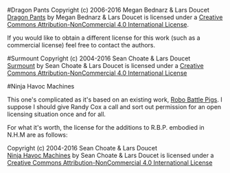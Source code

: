 #Dragon Pants
Copyright (c) 2006-2016 Megan Bednarz & Lars Doucet  
[Dragon Pants](https://github.com/larsiusprime/boardgames/tree/master/dragon_pants/) by Megan Bednarz & Lars Doucet is licensed under a [Creative Commons Attribution-NonCommercial 4.0 International License](http://creativecommons.org/licenses/by-nc/4.0/).

If you would like to obtain a different license for this work (such as a commercial license) feel free to contact the authors.

#Surmount
Copyright (c) 2004-2016 Sean Choate & Lars Doucet  
[Surmount](https://github.com/larsiusprime/boardgames/tree/master/surmount/) by Sean Choate & Lars Doucet is licensed under a [Creative Commons Attribution-NonCommercial 4.0 International License](http://creativecommons.org/licenses/by-nc/4.0/)

#Ninja Havoc Machines

This one's complicated as it's based on an existing work, [Robo Battle Pigs](http://cox-tv.com/games/mygames/robobattlepigs.html). I suppose I should give Randy Cox a call and sort out permission for an open licensing situation once and for all.

For what it's worth, the license for the additions to R.B.P. embodied in N.H.M are as follows:

Copyright (c) 2004-2016 Sean Choate & Lars Doucet  
[Ninja Havoc Machines](https://github.com/larsiusprime/boardgames/tree/master/ninja_havoc_machines/) by Sean Choate & Lars Doucet is licensed under a [Creative Commons Attribution-NonCommercial 4.0 International License](http://creativecommons.org/licenses/by-nc/4.0/)
